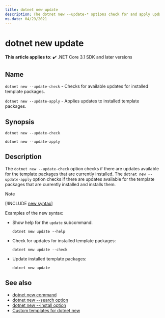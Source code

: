 ```yaml
---
title: dotnet new update
description: The dotnet new --update-* options check for and apply updates to installed template packages.
ms.date: 04/29/2021
---
```

# dotnet new update

**This article applies to:** ✔️ .NET Core 3.1 SDK and later versions

## Name

`dotnet new --update-check` - Checks for available updates for installed template packages.

`dotnet new --update-apply` - Applies updates to installed template packages.

## Synopsis

```dotnetcli
dotnet new --update-check

dotnet new --update-apply
```

## Description

The `dotnet new --update-check` option checks if there are updates available for the template packages that are currently installed.
The `dotnet new --update-apply` option checks if there are updates available for the template packages that are currently installed and installs them.

> [!NOTE]
> [!INCLUDE [new syntax](../../../includes/dotnet-new-7-0-syntax.md)]
>
> Examples of the new syntax:
>
> - Show help for the `update` subcommand.
>
>   ```dotnetcli
>   dotnet new update --help
>   ```
>
> - Check for updates for installed template packages:
>
>   ```dotnetcli
>   dotnet new update --check
>   ```
>
> - Update installed template packages:
>
>   ```dotnetcli
>   dotnet new update
>   ```

## See also

- [dotnet new command](dotnet-new.md)
- [dotnet new --search option](dotnet-new-search.md)
- [dotnet new --install option](dotnet-new-install.md)
- [Custom templates for dotnet new](custom-templates.md)
